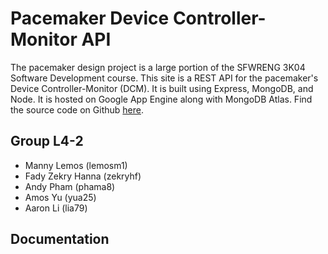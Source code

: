 # Pacemaker Device Controller-Monitor API

The pacemaker design project is a large portion of the SFWRENG 3K04 Software Development course. This site is a REST API for the pacemaker's Device Controller-Monitor (DCM). It is built using Express, MongoDB, and Node. It is hosted on Google App Engine along with MongoDB Atlas. Find the source code on Github [here](https://github.com/amosyu2000/pacemaker-backend). 

## Group L4-2

- Manny Lemos (lemosm1)
- Fady Zekry Hanna (zekryhf)
- Andy Pham (phama8)
- Amos Yu (yua25)
- Aaron Li (lia79)

## Documentation